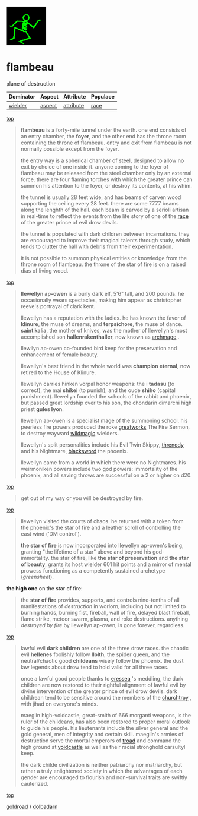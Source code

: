 ![dancer](assets/dancer.gif)

# flambeau

plane of destruction

|  Dominator           |  Aspect            |  Attribute               |  Populace      | 
| -------------------- | ------------------ | ------------------------ | -------------- | 
|  [wielder](wielder)  |  [aspect](aspect)  |  [attribute](attribute)  |  [race](race)  | 

 [top](#top) 
>
>  **flambeau** is a forty-mile tunnel under the earth. one end consists of an entry chamber, the **foyer**, and the other end has the throne room containing the throne of flambeau. entry and exit from flambeau is not normally possible except from the foyer.
>
>  the entry way is a spherical chamber of steel, designed to allow no exit by choice of one inside it. anyone coming to the foyer of flambeau may be released from the steel chamber only by an external force. there are four flaming torches with which the greater prince can summon his attention to the foyer, or destroy its contents, at his whim.
>
>  the tunnel is usually 28 feet wide, and has beams of carven wood supporting the ceiling every 28 feet. there are some 7777 beams along the lenghth of the hall. each beam is carved by a serioli artisan in real-time to reflect the events from the life story of one of the  [race](#race)  of the greater prince of evil drow devils.
>
>  the tunnel is populated with dark children between incarnations. they are encouraged to improve their magical talents through study, which tends to clutter the hall with debris from their experimentation.
>
>  it is not possible to summon physical entities or knowledge from the throne room of flambeau. the throne of the star of fire is on a raised dias of living wood.

 [top](#top) 
>
>  **llewellyn ap-owen** is a burly dark elf, 5'6" tall, and 200 pounds. he occasionally wears spectacles, making him appear as christopher reeve's portrayal of clark kent.
>
>  llewellyn has a reputation with the ladies. he has known the favor of **klinure**, the muse of dreams, and **terpsichore**, the muse of dance. **saint kalia**, the mother of knives, was the mother of llewellyn's most accomplished son **hallenrakenthaller**, now known as  [archmage](archmage.md) .
>
>  llewllyn ap-owen co-founded bird keep for the preservation and enhancement of female beauty.
>
>  llewellyn's best friend in the whole world was **champion eternal**, now retired to the House of Klinure.
>
>  llewellyn carries hinken vorpal honor weapons: the i **tadasu** (to correct), the mai **shikei** (to punish); and the oude **shiho** (capital punishment). llewellyn founded the schools of the rabbit and phoenix, but passed great lordship over to his son, the chondarin dimarchi high priest **gules lyon**.
>
>  llewellyn ap-owen is a specialist mage of the summoning school. his peerless fire powers produced the roke  [greatworks](greatworks.md)  The Fire Sermon, to destroy wayward  [wildmagic](wildmagic.md)  wielders.
>
>  llewellyn's split personalities include his Evil Twin Skippy,  [threnody](threnody.md)  and his Nightmare,  [blacksword](blacksword.md)  the phoenix.
>
>  llewellyn came from a world in which there were no Nightmares. his weirmoniken powers include two god powers: immortality of the phoenix, and all saving throws are successful on a 2 or higher on d20.

 [top](#top) 
>
>  get out of my way or you will be destroyed by fire.

 [top](#top) 
>
>  llewellyn visited the courts of chaos. he returned with a token from the phoenix's the star of fire and a leather scroll of controlling the east wind ('DM control').
>
>  **the star of fire** is now incorporated into llewellyn ap-owen's being, granting "the lifetime of a star" above and beyond his god-immortality. the star of fire, like **the star of preservation** and **the star of beauty**, grants its host wielder 601 hit points and a mirror of mental prowess functioning as a competently sustained archetype (*greensheet*).

 **the high one** on the star of fire:
>
>  the **star of fire** provides, supports, and controls nine-tenths of all manifestations of *destruction* in worlorn, including but not limited to burning hands, burning fist, fireball, wall of fire, delayed blast fireball, flame strike, meteor swarm, plasma, and roke destructions. anything *destroyed by fire* by llewellyn ap-owen, is gone forever, regardless.

 [top](#top) 
>
>  lawful evil **dark children** are one of the three drow races. the chaotic evil **hellenes** foolishly follow **llolth**, the spider queen, and the neutral/chaotic good **childeans** wisely follow the phoenix. the dust law legends about drow tend to hold valid for all three races.
>
>  once a lawful good people thanks to  [eressea](eressea.md) 's meddling, the dark children are now restored to their rightful alignment of lawful evil by divine intervention of the greater prince of evil drow devils. dark childrean tend to be sensitive around the members of the  [churchtroy](churchtroy.md) , with jihad on everyone's minds.
>
>  maeglin high-voidcastle, great-smith of 666 morganti weapons, is the ruler of the childeans, has also been restored to proper moral outlook to guide his people. his lieutenants include the silver general and the gold general, men of integrity and certain skill. maeglin's armies of destruction serve the mortal emperors of  [troad](troad.md)  and command the high ground at  [voidcastle](voidcastle.md)  as well as their racial stronghold carsultyl keep.
>
>  the dark childe civilization is neither patriarchy nor matriarchy, but rather a truly enlightened society in which the advantages of each gender are encouraged to flourish and non-survival traits are swiftly cauterized.

 [top](#top) 

 [goldroad](goldroad.md)  /  [dolbadarn](dolbadarn.md)  

 